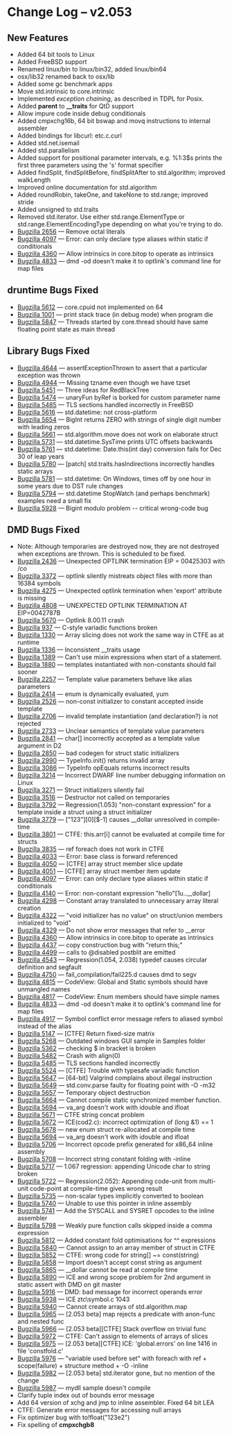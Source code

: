 <h1>Change Log &ndash; v2.053</h1>

<h2 id="new-features">New Features</h2>

* Added 64 bit tools to Linux
* Added FreeBSD support
* Renamed linux/bin to linux/bin32, added linux/bin64
* osx/lib32 renamed back to osx/lib
* Added some gc benchmark apps
* Move std.intrinsic to core.intrinsic
* Implemented *exception chaining*, as described in TDPL for Posix.
* Added **parent** to **__traits** for QtD support
* Allow impure code inside debug conditionals
* Added cmpxchg16b, 64 bit bswap and movq instructions to internal assembler
* Added bindings for libcurl: etc.c.curl
* Added std.net.isemail
* Added std.parallelism
* Added support for positional parameter intervals, e.g. %1:3$s prints the
  first three parameters using the 's' format specifier
* Added findSplit, findSplitBefore, findSplitAfter to std.algorithm;
  improved walkLength
* Improved online documentation for std.algorithm
* Added roundRobin, takeOne, and takeNone to std.range; improved stride
* Added unsigned to std.traits
* Removed std.iterator. Use either std.range.ElementType or
  std.range.ElementEncodingType depending on what you're trying to do.
* [Bugzilla 2656](/bug/2656) &mdash; Remove octal literals
* [Bugzilla 4097](/bug/4097) &mdash; Error: can only declare type aliases within static if conditionals
* [Bugzilla 4360](/bug/4360) &mdash; Allow intrinsics in core.bitop to operate as intrinsics
* [Bugzilla 4833](/bug/4833) &mdash; dmd -od doesn't make it to optlink's command line for map files

<h2 id="druntime-bugs-fixed">druntime Bugs Fixed</h2>

* [Bugzilla 5612](/bug/5612) &mdash; core.cpuid not implemented on 64
* [Bugzilla 1001](/bug/1001) &mdash; print stack trace (in debug mode) when program die
* [Bugzilla 5847](/bug/5847) &mdash; Threads started by core.thread should have same floating point state as main thread

<h2 id="library-bugs-fixed">Library Bugs Fixed</h2>

* [Bugzilla 4644](/bug/4644) &mdash; assertExceptionThrown to assert that a particular exception was thrown
* [Bugzilla 4944](/bug/4944) &mdash; Missing tzname even though we have tzset
* [Bugzilla 5451](/bug/5451) &mdash; Three ideas for RedBlackTree
* [Bugzilla 5474](/bug/5474) &mdash; unaryFun byRef is borked for custom parameter name
* [Bugzilla 5485](/bug/5485) &mdash; TLS sections handled incorrectly in FreeBSD
* [Bugzilla 5616](/bug/5616) &mdash; std.datetime: not cross-platform
* [Bugzilla 5654](/bug/5654) &mdash; BigInt returns ZERO with strings of single digit number with leading zeros
* [Bugzilla 5661](/bug/5661) &mdash; std.algorithm.move does not work on elaborate struct
* [Bugzilla 5731](/bug/5731) &mdash; std.datetime.SysTime prints UTC offsets backwards
* [Bugzilla 5761](/bug/5761) &mdash; std.datetime: Date.this(int day) conversion fails for Dec 30 of leap years
* [Bugzilla 5780](/bug/5780) &mdash; [patch] std.traits.hasIndirections incorrectly handles static arrays
* [Bugzilla 5781](/bug/5781) &mdash; std.datetime: On Windows, times off by one hour in some years due to DST rule changes
* [Bugzilla 5794](/bug/5794) &mdash; std.datetime StopWatch (and perhaps benchmark) examples need a small fix
* [Bugzilla 5928](/bug/5928) &mdash; Bigint modulo problem -- critical wrong-code bug

<h2 id="dmd-bugs-fixed">DMD Bugs Fixed</h2>

* Note: Although temporaries are destroyed now, they are not destroyed when exceptions are thrown. This is scheduled to be fixed.
* [Bugzilla 2436](/bug/2436) &mdash; Unexpected OPTLINK termination EIP = 00425303 with /co
* [Bugzilla 3372](/bug/3372) &mdash; optlink silently mistreats object files with more than 16384 symbols
* [Bugzilla 4275](/bug/4275) &mdash; Unexpected optlink termination when 'export' attribute is missing
* [Bugzilla 4808](/bug/4808) &mdash; UNEXPECTED OPTLINK TERMINATION AT EIP=0042787B
* [Bugzilla 5670](/bug/5670) &mdash; Optlink 8.00.11 crash
* [Bugzilla 937](/bug/937) &mdash; C-style variadic functions broken
* [Bugzilla 1330](/bug/1330) &mdash; Array slicing does not work the same way in CTFE as at runtime
* [Bugzilla 1336](/bug/1336) &mdash; Inconsistent __traits usage
* [Bugzilla 1389](/bug/1389) &mdash; Can't use mixin expressions when start of a statement.
* [Bugzilla 1880](/bug/1880) &mdash; templates instantiated with non-constants should fail sooner
* [Bugzilla 2257](/bug/2257) &mdash; Template value parameters behave like alias parameters
* [Bugzilla 2414](/bug/2414) &mdash; enum is dynamically evaluated, yum
* [Bugzilla 2526](/bug/2526) &mdash; non-const initializer to constant accepted inside template
* [Bugzilla 2706](/bug/2706) &mdash; invalid template instantiation (and declaration?) is not rejected
* [Bugzilla 2733](/bug/2733) &mdash; Unclear semantics of template value parameters
* [Bugzilla 2841](/bug/2841) &mdash; char[] incorrectly accepted as a template value argument in D2
* [Bugzilla 2850](/bug/2850) &mdash; bad codegen for struct static initializers
* [Bugzilla 2990](/bug/2990) &mdash; TypeInfo.init() returns invalid array
* [Bugzilla 3086](/bug/3086) &mdash; TypeInfo opEquals returns incorrect results
* [Bugzilla 3214](/bug/3214) &mdash; Incorrect DWARF line number debugging information on Linux
* [Bugzilla 3271](/bug/3271) &mdash; Struct initializers silently fail
* [Bugzilla 3516](/bug/3516) &mdash; Destructor not called on temporaries
* [Bugzilla 3792](/bug/3792) &mdash; Regression(1.053) "non-constant expression" for a template inside a struct using a struct initializer
* [Bugzilla 3779](/bug/3779) &mdash; ["123"][0][$-1] causes __dollar unresolved in compile-time
* [Bugzilla 3801](/bug/3801) &mdash; CTFE: this.arr[i] cannot be evaluated at compile time for structs
* [Bugzilla 3835](/bug/3835) &mdash; ref foreach does not work in CTFE
* [Bugzilla 4033](/bug/4033) &mdash; Error: base class is forward referenced
* [Bugzilla 4050](/bug/4050) &mdash; [CTFE] array struct member slice update
* [Bugzilla 4051](/bug/4051) &mdash; [CTFE] array struct member item update
* [Bugzilla 4097](/bug/4097) &mdash; Error: can only declare type aliases within static if conditionals
* [Bugzilla 4140](/bug/4140) &mdash; Error: non-constant expression "hello"[1u..__dollar]
* [Bugzilla 4298](/bug/4298) &mdash; Constant array translated to unnecessary array literal creation
* [Bugzilla 4322](/bug/4322) &mdash; "void initializer has no value" on struct/union members initialized to "void"
* [Bugzilla 4329](/bug/4329) &mdash; Do not show error messages that refer to __error
* [Bugzilla 4360](/bug/4360) &mdash; Allow intrinsics in core.bitop to operate as intrinsics
* [Bugzilla 4437](/bug/4437) &mdash; copy construction bug with "return this;"
* [Bugzilla 4499](/bug/4499) &mdash; calls to @disabled postblit are emitted
* [Bugzilla 4543](/bug/4543) &mdash; Regression(1.054, 2.038) typedef causes circular definition and segfault
* [Bugzilla 4750](/bug/4750) &mdash; fail_compilation/fail225.d causes dmd to segv
* [Bugzilla 4815](/bug/4815) &mdash; CodeView: Global and Static symbols should have unmangled names
* [Bugzilla 4817](/bug/4817) &mdash; CodeView: Enum members should have simple names
* [Bugzilla 4833](/bug/4833) &mdash; dmd -od doesn't make it to optlink's command line for map files
* [Bugzilla 4917](/bug/4917) &mdash; Symbol conflict error message refers to aliased symbol instead of the alias
* [Bugzilla 5147](/bug/5147) &mdash; [CTFE] Return fixed-size matrix
* [Bugzilla 5268](/bug/5268) &mdash; Outdated windows GUI sample in Samples folder
* [Bugzilla 5362](/bug/5362) &mdash; checking $ in bracket is broken
* [Bugzilla 5482](/bug/5482) &mdash; Crash with align(0)
* [Bugzilla 5485](/bug/5485) &mdash; TLS sections handled incorrectly
* [Bugzilla 5524](/bug/5524) &mdash; [CTFE] Trouble with typesafe variadic function
* [Bugzilla 5647](/bug/5647) &mdash; [64-bit] Valgrind complains about illegal instruction
* [Bugzilla 5649](/bug/5649) &mdash; std.conv.parse faulty for floating point with -O -m32
* [Bugzilla 5657](/bug/5657) &mdash; Temporary object destruction
* [Bugzilla 5664](/bug/5664) &mdash; Cannot compile static synchronized member function.
* [Bugzilla 5694](/bug/5694) &mdash; va_arg doesn't work with idouble and ifloat
* [Bugzilla 5671](/bug/5671) &mdash; CTFE string concat problem
* [Bugzilla 5672](/bug/5672) &mdash; ICE(cod2.c): incorrect optimization of (long &1) == 1
* [Bugzilla 5678](/bug/5678) &mdash; new enum struct re-allocated at compile time
* [Bugzilla 5694](/bug/5694) &mdash; va_arg doesn't work with idouble and ifloat
* [Bugzilla 5706](/bug/5706) &mdash; Incorrect opcode prefix generated for x86_64 inline assembly
* [Bugzilla 5708](/bug/5708) &mdash; Incorrect string constant folding with -inline
* [Bugzilla 5717](/bug/5717) &mdash; 1.067 regression: appending Unicode char to string broken
* [Bugzilla 5722](/bug/5722) &mdash; Regression(2.052): Appending code-unit from multi-unit code-point at compile-time gives wrong result
* [Bugzilla 5735](/bug/5735) &mdash; non-scalar types implicitly converted to boolean
* [Bugzilla 5740](/bug/5740) &mdash; Unable to use this pointer in inline assembly
* [Bugzilla 5741](/bug/5741) &mdash; Add the SYSCALL and SYSRET opcodes to the inline assembler
* [Bugzilla 5798](/bug/5798) &mdash; Weakly pure function calls skipped inside a comma expression
* [Bugzilla 5812](/bug/5812) &mdash; Added constant fold optimisations for ^^ expressions
* [Bugzilla 5840](/bug/5840) &mdash; Cannot assign to an array member of struct in CTFE
* [Bugzilla 5852](/bug/5852) &mdash; CTFE: wrong code for string[] ~= const(string)
* [Bugzilla 5858](/bug/5858) &mdash; Import doesn't accept const string as argument
* [Bugzilla 5865](/bug/5865) &mdash; __dollar cannot be read at compile time
* [Bugzilla 5890](/bug/5890) &mdash; ICE and wrong scope problem for 2nd argument in static assert with DMD on git master
* [Bugzilla 5916](/bug/5916) &mdash; DMD: bad message for incorrect operands error
* [Bugzilla 5938](/bug/5938) &mdash; ICE ztc\symbol.c 1043
* [Bugzilla 5940](/bug/5940) &mdash; Cannot create arrays of std.algorithm.map
* [Bugzilla 5965](/bug/5965) &mdash; [2.053 beta] map rejects a predicate with anon-func and nested func
* [Bugzilla 5966](/bug/5966) &mdash; [2.053 beta][CTFE] Stack overflow on trivial func
* [Bugzilla 5972](/bug/5972) &mdash; CTFE: Can't assign to elements of arrays of slices
* [Bugzilla 5975](/bug/5975) &mdash; [2.053 beta][CTFE] ICE: 'global.errors' on line 1416 in file 'constfold.c'
* [Bugzilla 5976](/bug/5976) &mdash; "variable used before set" with foreach with ref + scope(failure) + structure method + -O -inline
* [Bugzilla 5982](/bug/5982) &mdash; [2.053 beta] std.iterator gone, but no mention of the change
* [Bugzilla 5987](/bug/5987) &mdash; mydll sample doesn't compile
* Clarify tuple index out of bounds error message
* Add 64 version of xchg and jmp to inline assembler. Fixed 64 bit LEA
* CTFE: Generate error messages for accessing null arrays
* Fix optimizer bug with to!float("123e2")
* Fix spelling of <strong>cmpxchgb8</strong>
